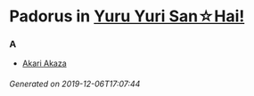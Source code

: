 # Padorus in [Yuru Yuri San☆Hai!](https://myanimelist.net/anime/30279/Yuru_Yuri_San☆Hai)

### A
* [Akari Akaza](https://github.com/shadow578/Project-Padoru/blob/master/table-of-contents/characters/AkariAkaza.md)

###### Generated on 2019-12-06T17:07:44
